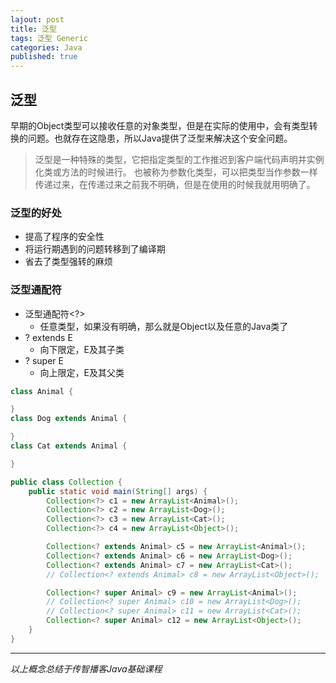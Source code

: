 ```yaml
---  
lajout: post  
title: 泛型  
tags: 泛型 Generic  
categories: Java  
published: true  
---  
```


## 泛型

早期的Object类型可以接收任意的对象类型，但是在实际的使用中，会有类型转换的问题。也就存在这隐患，所以Java提供了泛型来解决这个安全问题。


> 泛型是一种特殊的类型，它把指定类型的工作推迟到客户端代码声明并实例化类或方法的时候进行。
> 也被称为参数化类型，可以把类型当作参数一样传递过来，在传递过来之前我不明确，但是在使用的时候我就用明确了。

### 泛型的好处

* 提高了程序的安全性
* 将运行期遇到的问题转移到了编译期
* 省去了类型强转的麻烦


### 泛型通配符

* 泛型通配符<?>
	- 任意类型，如果没有明确，那么就是Object以及任意的Java类了
* ? extends E
	- 向下限定，E及其子类
* ? super E
	- 向上限定，E及其父类

```java
class Animal {

}
class Dog extends Animal {

}
class Cat extends Animal {

}

public class Collection {
	public static void main(String[] args) {
		Collection<?> c1 = new ArrayList<Animal>();
		Collection<?> c2 = new ArrayList<Dog>();
		Collection<?> c3 = new ArrayList<Cat>();
		Collection<?> c4 = new ArrayList<Object>();

		Collection<? extends Animal> c5 = new ArrayList<Animal>();
		Collection<? extends Animal> c6 = new ArrayList<Dog>();
		Collection<? extends Animal> c7 = new ArrayList<Cat>();
		// Collection<? extends Animal> c8 = new ArrayList<Object>();

		Collection<? super Animal> c9 = new ArrayList<Animal>();
		// Collection<? super Animal> c10 = new ArrayList<Dog>();
		// Collection<? super Animal> c11 = new ArrayList<Cat>();
		Collection<? super Animal> c12 = new ArrayList<Object>();
	}
}
```
----------

*以上概念总结于传智播客Java基础课程*